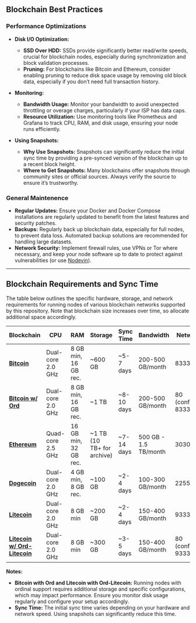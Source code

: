 ## Blockchain Best Practices

### Performance Optimizations

- **Disk I/O Optimization:** 
  - **SSD Over HDD:** SSDs provide significantly better read/write speeds, crucial for blockchain nodes, especially during synchronization and block validation processes.
  - **Pruning:** For blockchains like Bitcoin and Ethereum, consider enabling pruning to reduce disk space usage by removing old block data, especially if you don’t need full transaction history.

- **Monitoring:** 
  - **Bandwidth Usage:** Monitor your bandwidth to avoid unexpected throttling or overage charges, particularly if your ISP has data caps. 
  - **Resource Utilization:** Use monitoring tools like Prometheus and Grafana to track CPU, RAM, and disk usage, ensuring your node runs efficiently.

- **Using Snapshots:** 
  - **Why Use Snapshots:** Snapshots can significantly reduce the initial sync time by providing a pre-synced version of the blockchain up to a recent block height.
  - **Where to Get Snapshots:** Many blockchains offer snapshots through community sites or official sources. Always verify the source to ensure it’s trustworthy.

### General Maintenence

- **Regular Updates:** Ensure your Docker and Docker Compose installations are regularly updated to benefit from the latest features and security patches.
- **Backups:** Regularly back up blockchain data, especially for full nodes, to prevent data loss. Automated backup solutions are recommended for handling large datasets.
- **Network Security:** Implement firewall rules, use VPNs or Tor where necessary, and keep your node software up to date to protect against vulnerabilities (or use [Nodevin](https://nodevin.xyz)).

---

## Blockchain Requirements and Sync Time

The table below outlines the specific hardware, storage, and network requirements for running nodes of various blockchain networks supported by this repository. Note that blockchain size increases over time, so allocate additional space accordingly.

| Blockchain                | CPU                | RAM                    | Storage                | Sync Time             | Bandwidth            | Network Port         |
|---------------------------|--------------------|------------------------|------------------------|-----------------------|----------------------|----------------------|
| **[Bitcoin](https://hub.docker.com/r/fiftysix/bitcoin-core)**          | Dual-core 2.0 GHz  | 8 GB min, 16 GB rec.   | ~600 GB            | ~5-7 days             | 200-500 GB/month     | 8333                 |
| **[Bitcoin w/ Ord](https://hub.docker.com/r/fiftysix/ord)**       | Dual-core 2.0 GHz  | 8 GB min, 16 GB rec.   | ~1 TB              | ~8-10 days            | 200-500 GB/month     | 80 (configurable), 8333 |
| **[Ethereum](https://hub.docker.com/r/fiftysix/geth)**         | Quad-core 2.5 GHz  | 16 GB min, 32 GB rec.  | ~1 TB (10 TB+ for archive) | ~7-14 days | 500 GB - 1.5 TB/month | 30303                |
| **[Dogecoin](https://hub.docker.com/r/fiftysix/dogecoin-core)**        | Dual-core 2.0 GHz  | 4 GB min, 8 GB rec.    | ~100 GB           | ~2-4 days              | 100-300 GB/month     | 22556                |
| **[Litecoin](https://hub.docker.com/r/fiftysix/litecoin-core)**         | Dual-core 2.0 GHz  | 8 GB min               | ~200 GB           | ~2-4 days              | 150-400 GB/month     | 9333                 |
| **[Litecoin w/ Ord-Litecoin](https://hub.docker.com/r/fiftysix/ord-litecoin)** | Dual-core 2.0 GHz | 8 GB min             | ~300 GB           | ~3-5 days              | 150-400 GB/month     | 80 (configurable), 9333 |

**Notes:**

- **Bitcoin with Ord and Litecoin with Ord-Litecoin:** Running nodes with ordinal support requires additional storage and specific configurations, which may impact performance. Ensure you monitor disk usage regularly and configure your setup accordingly.
- **Sync Time:** The initial sync time varies depending on your hardware and network speed. Using snapshots can significantly reduce this time.
